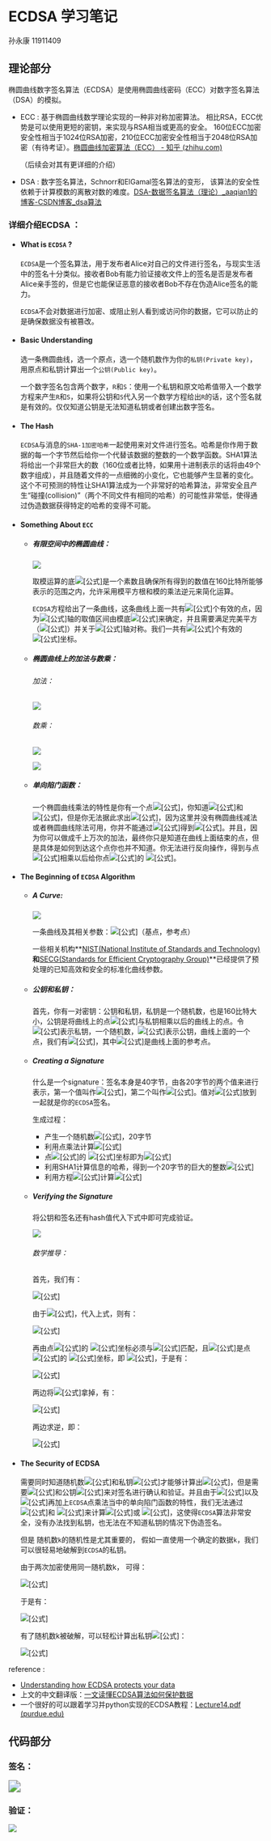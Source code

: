 # ECDSA	学习笔记

孙永康	11911409

## 理论部分

椭圆曲线数字签名算法（ECDSA）是使用椭圆曲线密码（ECC）对数字签名算法（DSA）的模拟。

* ECC : 基于椭圆曲线数学理论实现的一种非对称加密算法。 相比RSA，ECC优势是可以使用更短的密钥，来实现与RSA相当或更高的安全。 160位ECC加密安全性相当于1024位RSA加密，210位ECC加密安全性相当于2048位RSA加密（有待考证）。[椭圆曲线加密算法（ECC） - 知乎 (zhihu.com)](https://zhuanlan.zhihu.com/p/101907402)

  （后续会对其有更详细的介绍）

* DSA : 数字签名算法，Schnorr和ElGamal签名算法的变形， 该算法的安全性依赖于计算模数的离散对数的难度。[DSA-数据签名算法（理论）_aaqian1的博客-CSDN博客_dsa算法](https://blog.csdn.net/aaqian1/article/details/89299520)



### 详细介绍ECDSA ：

* #### What is `ECDSA` ?

  `ECDSA`是一个签名算法，用于发布者Alice对自己的文件进行签名，与现实生活中的签名十分类似。接收者Bob有能力验证接收文件上的签名是否是发布者Alice亲手签的，但是它也能保证恶意的接收者Bob不存在伪造Alice签名的能力。

  `ECDSA`不会对数据进行加密、或阻止别人看到或访问你的数据，它可以防止的是确保数据没有被篡改。

  

* #### Basic Understanding

  选一条椭圆曲线，选一个原点，选一个随机数作为你的`私钥(Private key)`， 用原点和私钥计算出一个`公钥(Public key)`。

  一个数字签名包含两个数字，`R`和`S`：使用一个私钥和原文哈希值带入一个数学方程来产生`R`和`S`，如果将公钥和`S`代入另一个数学方程给出`R`的话，这个签名就是有效的。仅仅知道公钥是无法知道私钥或者创建出数字签名。

  

* #### The Hash

  `ECDSA`与消息的`SHA-1加密哈希`一起使用来对文件进行签名。哈希是你作用于数据的每一个字节然后给你一个代替该数据的整数的一个数学函数。SHA1算法将给出一个非常巨大的数（160位或者比特，如果用十进制表示的话将由49个数字组成），并且随着文件的一点细微的小变化，它也能够产生显著的变化。这个不可预测的特性让SHA1算法成为一个非常好的哈希算法，非常安全且产生“碰撞(collision)”（两个不同文件有相同的哈希）的可能性非常低，使得通过伪造数据获得特定的哈希的变得不可能。

  

* ####  Something About `ECC`

  * ##### 有限空间中的椭圆曲线：

    ![](C:\Users\jerichosun\Desktop\Snipaste_2021-11-21_02-21-28.png)

    取模运算的底![[公式]](https://www.zhihu.com/equation?tex=p)是一个素数且确保所有得到的数值在160比特所能够表示的范围之内，允许采用模平方根和模的乘法逆元来简化运算。

    `ECDSA`方程给出了一条曲线，这条曲线上面一共有![[公式]](https://www.zhihu.com/equation?tex=N)个有效的点，因为![[公式]](https://www.zhihu.com/equation?tex=Y)轴的取值区间由模底![[公式]](https://www.zhihu.com/equation?tex=p)来确定，并且需要满足完美平方（![[公式]](https://www.zhihu.com/equation?tex=Y%5E2)）并关于![[公式]](https://www.zhihu.com/equation?tex=X)轴对称。我们一共有![[公式]](https://www.zhihu.com/equation?tex=N%2F2)个有效的![[公式]](https://www.zhihu.com/equation?tex=x)坐标。

  * ##### 椭圆曲线上的加法与数乘：

    ###### 加法：

    ![](C:\Users\jerichosun\Desktop\Snipaste_2021-11-21_02-28-07.png)

    ###### 数乘：

    ![](C:\Users\jerichosun\Desktop\Snipaste_2021-11-21_02-29-25.png)

    ![](C:\Users\jerichosun\Desktop\Snipaste_2021-11-21_02-29-55.png)

  * ##### 单向陷门函数：

    一个椭圆曲线乘法的特性是你有一个点![[公式]](https://www.zhihu.com/equation?tex=R%3Dk%5Ctimes+P)，你知道![[公式]](https://www.zhihu.com/equation?tex=R)和 ![[公式]](https://www.zhihu.com/equation?tex=P)，但是你无法据此求出![[公式]](https://www.zhihu.com/equation?tex=k)，因为这里并没有椭圆曲线减法或者椭圆曲线除法可用，你并不能通过![[公式]](https://www.zhihu.com/equation?tex=k%3DR%2FP)得到![[公式]](https://www.zhihu.com/equation?tex=k)。并且，因为你可以做成千上万次的加法，最终你只是知道在曲线上面结束的点，但是具体是如何到达这个点你也并不知道。你无法进行反向操作，得到与点![[公式]](https://www.zhihu.com/equation?tex=P)相乘以后给你点![[公式]](https://www.zhihu.com/equation?tex=R)的 ![[公式]](https://www.zhihu.com/equation?tex=k)。

    

* #### The Beginning of `ECDSA` Algorithm

  * ##### A Curve:

    ![](C:\Users\jerichosun\Desktop\Snipaste_2021-11-21_02-21-28.png)

    一条曲线及其相关参数：![[公式]](https://www.zhihu.com/equation?tex=a%2Cb%2Cp%2CN%2CG)（基点，参考点）

    一些相关机构**[NIST(National Institute of Standards and Technology)](https://link.zhihu.com/?target=https%3A//www.nist.gov/)**和**[SECG(Standards for Efficient Cryptography Group)](https://link.zhihu.com/?target=http%3A//www.secg.org/)**已经提供了预处理的已知高效和安全的标准化曲线参数。

    

  * ##### 公钥和私钥：

    首先，你有一对密钥：公钥和私钥，私钥是一个随机数，也是160比特大小，公钥是将曲线上的点![[公式]](https://www.zhihu.com/equation?tex=G)与私钥相乘以后的曲线上的点。令![[公式]](https://www.zhihu.com/equation?tex=dA)表示私钥，一个随机数，![[公式]](https://www.zhihu.com/equation?tex=Qa)表示公钥，曲线上面的一个点，我们有![[公式]](https://www.zhihu.com/equation?tex=Qa+%3D+dA+%5Ctimes+G)，其中![[公式]](https://www.zhihu.com/equation?tex=G)是曲线上面的参考点。

    

  * ##### Creating a Signature

    什么是一个signature：签名本身是40字节，由各20字节的两个值来进行表示，第一个值叫作![[公式]](https://www.zhihu.com/equation?tex=R)，第二个叫作![[公式]](https://www.zhihu.com/equation?tex=S)。值对![[公式]](https://www.zhihu.com/equation?tex=%28R%2CS%29)放到一起就是你的`ECDSA`签名。

    生成过程：

    - 产生一个随机数![[公式]](https://www.zhihu.com/equation?tex=k)，20字节
    - 利用点乘法计算![[公式]](https://www.zhihu.com/equation?tex=P%3Dk+%5Ctimes+G)
    - 点![[公式]](https://www.zhihu.com/equation?tex=P)的 ![[公式]](https://www.zhihu.com/equation?tex=x)坐标即为![[公式]](https://www.zhihu.com/equation?tex=R)
    - 利用SHA1计算信息的哈希，得到一个20字节的巨大的整数![[公式]](https://www.zhihu.com/equation?tex=z)
    - 利用方程![[公式]](https://www.zhihu.com/equation?tex=S%3Dk%5E%7B-1%7D%28z+%2B+dA+%5Ctimes+R%29+%5Cmod+p)计算![[公式]](https://www.zhihu.com/equation?tex=S)

  

  * ##### **Verifying the Signature**

    将公钥和签名还有hash值代入下式中即可完成验证。

    ![](C:\Users\jerichosun\Desktop\Snipaste_2021-11-21_02-38-23.png)

    ###### 数学推导：

    首先，我们有：

    ![[公式]](https://www.zhihu.com/equation?tex=P%3DS%5E%7B-1%7D%5Ctimes+z+%5Ctimes+G+%2B+S%5E%7B-1%7D+%5Ctimes+R+%5Ctimes+Qa+%5C%5C)

    由于![[公式]](https://www.zhihu.com/equation?tex=Qa%3DdA%5Ctimes+G)，代入上式，则有：

    ![[公式]](https://www.zhihu.com/equation?tex=P%3DS%5E%7B-1%7D%5Ctimes+z+%5Ctimes+G+%2B+S%5E%7B-1%7D+%5Ctimes+R+%5Ctimes+dA+%5Ctimes+G%3DS%5E%7B-1%7D%28z%2BdA%5Ctimes+R%29%5Ctimes+G+%5C%5C)

    再由点![[公式]](https://www.zhihu.com/equation?tex=P)的 ![[公式]](https://www.zhihu.com/equation?tex=x)坐标必须与![[公式]](https://www.zhihu.com/equation?tex=R)匹配，且![[公式]](https://www.zhihu.com/equation?tex=R)是点![[公式]](https://www.zhihu.com/equation?tex=k%5Ctimes+P)的 ![[公式]](https://www.zhihu.com/equation?tex=x)坐标，即 ![[公式]](https://www.zhihu.com/equation?tex=P%3Dk%5Ctimes+G)，于是有：

    ![[公式]](https://www.zhihu.com/equation?tex=k%5Ctimes+G%3DS%5E%7B-1%7D%28z%2BdA%5Ctimes+R%29%5Ctimes+G+%5C%5C)

    两边将![[公式]](https://www.zhihu.com/equation?tex=G)拿掉，有：

    ![[公式]](https://www.zhihu.com/equation?tex=k%3DS%5E%7B-1%7D%28z%2BdA%5Ctimes+R%29+%5C%5C)

    两边求逆，即：

    ![[公式]](https://www.zhihu.com/equation?tex=S%3Dk%5E%7B-1%7D%28z+%2B+dA+%5Ctimes+R%29+%5C%5C)

* #### **The Security of ECDSA**

  需要同时知道随机数![[公式]](https://www.zhihu.com/equation?tex=k)和私钥![[公式]](https://www.zhihu.com/equation?tex=dA)才能够计算出![[公式]](https://www.zhihu.com/equation?tex=S)，但是需要![[公式]](https://www.zhihu.com/equation?tex=R)和公钥![[公式]](https://www.zhihu.com/equation?tex=Qa)来对签名进行确认和验证。并且由于![[公式]](https://www.zhihu.com/equation?tex=R%3Dk%5Ctimes+G)以及![[公式]](https://www.zhihu.com/equation?tex=Qa+%3D+dA%5Ctimes+G)再加上`ECDSA`点乘法当中的单向陷门函数的特性，我们无法通过![[公式]](https://www.zhihu.com/equation?tex=Qa)和 ![[公式]](https://www.zhihu.com/equation?tex=R)来计算![[公式]](https://www.zhihu.com/equation?tex=dA)或 ![[公式]](https://www.zhihu.com/equation?tex=k)，这使得`ECDSA`算法非常安全，没有办法找到私钥，也无法在不知道私钥的情况下伪造签名。

  

  但是 随机数`k`的随机性是尤其重要的， 假如一直使用一个确定的数据`k`，我们可以很轻易地破解到`ECDSA`的私钥。

  由于两次加密使用同一随机数k， 可得：

  ![[公式]](https://www.zhihu.com/equation?tex=S+%E2%80%93+S%E2%80%99+%3D+k%5E%7B-1%7D+%28z+%2B+dA%5Ctimes+R%29+%E2%80%93+k%5E%7B-1%7D+%28z%E2%80%99+%2B+dA%5Ctimes+R%29+%3D+k%5E%7B-1%7D+%28z+%2B+dA%5Ctimes+R+%E2%80%93+z%E2%80%99+-dA%5Ctimes+R%29+%3D+k%5E%7B-1%7D+%28z+%E2%80%93+z%E2%80%99%29+%5C%5C)

  于是有：

  ![[公式]](https://www.zhihu.com/equation?tex=k+%3D+%5Cfrac%7Bz-z%27%7D%7BS-S%27%7D+%5C%5C)

  有了随机数k被破解，可以轻松计算出私钥![[公式]](https://www.zhihu.com/equation?tex=dA)：

  ![[公式]](https://www.zhihu.com/equation?tex=dA%3D%EF%BC%88S%5Ctimes+k%E2%80%93z%EF%BC%89%2FR+%5C%5C)

reference : 

* [Understanding how ECDSA protects your data](https://link.zhihu.com/?target=https%3A//www.instructables.com/id/Understanding-how-ECDSA-protects-your-data/)
* 上文的中文翻译版：[一文读懂ECDSA算法如何保护数据](https://zhuanlan.zhihu.com/p/97953640)
* 一个很好的可以跟着学习并python实现的ECDSA教程：[Lecture14.pdf (purdue.edu)](https://engineering.purdue.edu/kak/compsec/NewLectures/Lecture14.pdf)



## 代码部分

### 签名：

<img src="C:\Users\jerichosun\Desktop\Snipaste_2021-11-21_11-37-27.png" style="zoom: 150%;" />

### 验证：

![](C:\Users\jerichosun\Desktop\Snipaste_2021-11-21_11-36-37.png)